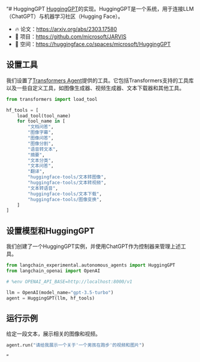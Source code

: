 “# HuggingGPT
[HuggingGPT](https://github.com/microsoft/JARVIS)的实现。HuggingGPT是一个系统，用于连接LLM（ChatGPT）与机器学习社区（Hugging Face）。

+ 🔥 论文：https://arxiv.org/abs/2303.17580
+ 🚀 项目：https://github.com/microsoft/JARVIS
+ 🤗 空间：https://huggingface.co/spaces/microsoft/HuggingGPT

## 设置工具

我们设置了[Transformers Agent](https://huggingface.co/docs/transformers/transformers_agents#tools)提供的工具。它包括Transformers支持的工具库以及一些自定义工具，如图像生成器、视频生成器、文本下载器和其他工具。

```python
from transformers import load_tool
```

```python
hf_tools = [
    load_tool(tool_name)
    for tool_name in [
        "文档问答",
        "图像字幕",
        "图像问答",
        "图像分割",
        "语音转文本",
        "摘要",
        "文本分类",
        "文本问答",
        "翻译",
        "huggingface-tools/文本转图像",
        "huggingface-tools/文本转视频",
        "文本转语音",
        "huggingface-tools/文本下载",
        "huggingface-tools/图像变换",
    ]
]
```

## 设置模型和HuggingGPT

我们创建了一个HuggingGPT实例，并使用ChatGPT作为控制器来管理上述工具。

```python
from langchain_experimental.autonomous_agents import HuggingGPT
from langchain_openai import OpenAI

# %env OPENAI_API_BASE=http://localhost:8000/v1
```

```python
llm = OpenAI(model_name="gpt-3.5-turbo")
agent = HuggingGPT(llm, hf_tools)
```

## 运行示例

给定一段文本，展示相关的图像和视频。

```python
agent.run("请给我展示一个关于'一个男孩在跑步'的视频和图片")
```

”